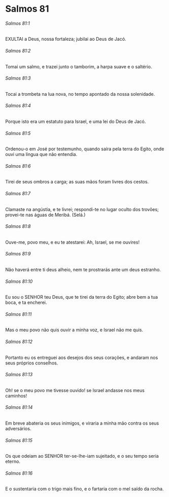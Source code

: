 # Salmos 81

###### Salmos 81:1

EXULTAI a Deus, nossa fortaleza; jubilai ao Deus de Jacó.

###### Salmos 81:2

Tomai um salmo, e trazei junto o tamborim, a harpa suave e o saltério.

###### Salmos 81:3

Tocai a trombeta na lua nova, no tempo apontado da nossa solenidade.

###### Salmos 81:4

Porque isto era um estatuto para Israel, e uma lei do Deus de Jacó.

###### Salmos 81:5

Ordenou-o em José por testemunho, quando saíra pela terra do Egito, onde ouvi uma língua que não entendia.

###### Salmos 81:6

Tirei de seus ombros a carga; as suas mãos foram livres dos cestos.

###### Salmos 81:7

Clamaste na angústia, e te livrei; respondi-te no lugar oculto dos trovões; provei-te nas águas de Meribá. (Selá.)

###### Salmos 81:8

Ouve-me, povo meu, e eu te atestarei: Ah, Israel, se me ouvires!

###### Salmos 81:9

Não haverá entre ti deus alheio, nem te prostrarás ante um deus estranho.

###### Salmos 81:10

Eu sou o SENHOR teu Deus, que te tirei da terra do Egito; abre bem a tua boca, e ta encherei.

###### Salmos 81:11

Mas o meu povo não quis ouvir a minha voz, e Israel não me quis.

###### Salmos 81:12

Portanto eu os entreguei aos desejos dos seus corações, e andaram nos seus próprios conselhos.

###### Salmos 81:13

Oh! se o meu povo me tivesse ouvido! se Israel andasse nos meus caminhos!

###### Salmos 81:14

Em breve abateria os seus inimigos, e viraria a minha mão contra os seus adversários.

###### Salmos 81:15

Os que odeiam ao SENHOR ter-se-lhe-iam sujeitado, e o seu tempo seria eterno.

###### Salmos 81:16

E o sustentaria com o trigo mais fino, e o fartaria com o mel saído da rocha.

